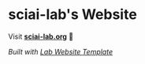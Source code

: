 
# sciai-lab's Website

Visit **[sciai-lab.org](http://sciai-lab.org)** 🚀

_Built with [Lab Website Template](https://greene-lab.gitbook.io/lab-website-template-docs)_

